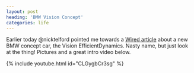 ```yaml
---
layout: post
heading: 'BMW Vision Concept'
categories: life
---
```


Earlier today @nicktelford pointed me towards a [Wired article](http://www.wired.com/autopia/2009/08/bmw-concept/) about a new BMW concept car, the Vision EfficientDynamics. Nasty name, but just look at the thing! Pictures and a great intro video below.

<!-- Replace missing image from http://media.chris-alexander.co.uk/wp-content/uploads/2009/10/bmw2.jpg -->

<!-- Replace missing image from http://media.chris-alexander.co.uk/wp-content/uploads/2009/10/bmw3.jpg -->

{% include youtube.html id="CLGygbCr3sg" %}
